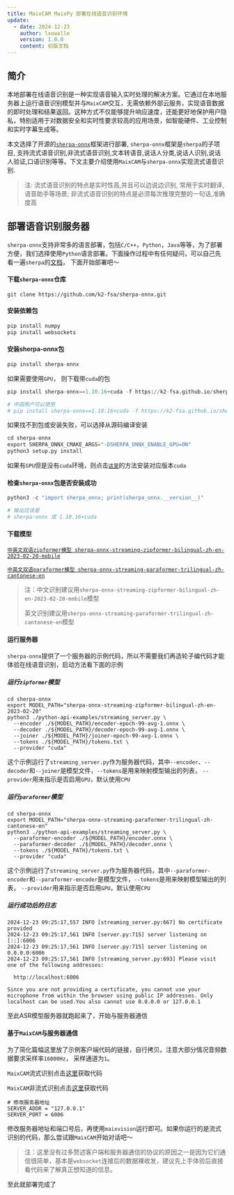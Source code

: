 ```yaml
---
title: MaixCAM MaixPy 部署在线语音识别环境
update:
  - date: 2024-12-23
    author: lxowalle
    version: 1.0.0
    content: 初版文档
---
```


## 简介

本地部署在线语音识别是一种实现语音输入实时处理的解决方案。它通过在本地服务器上运行语音识别模型并与`MaixCAM`交互，无需依赖外部云服务，实现语音数据的即时处理和结果返回。这种方式不仅能够提升响应速度，还能更好地保护用户隐私，特别适用于对数据安全和实时性要求较高的应用场景，如智能硬件、工业控制和实时字幕生成等。

本文选择了开源的[`sherpa-onnx`](https://github.com/k2-fsa/sherpa-onnx)框架进行部署, `sherpa-onnx`框架是`sherpa`的子项目, 支持流式语音识别,非流式语音识别,文本转语音,说话人分类,说话人识别,说话人验证,口语识别等等。下文主要介绍使用`MaixCAM`与`sherpa-onnx`实现流式语音识别.

> 注: 流式语音识别的特点是实时性高,并且可以边说边识别, 常用于实时翻译, 语音助手等场景; 非流式语音识别的特点是必须每次推理完整的一句话,准确度高



## 部署语音识别服务器

`sherpa-onnx`支持非常多的语言部署，包括`C/C++`，`Python`，`Java`等等，为了部署方便，我们选择使用`Python`语言部署。下面操作过程中有任何疑问，可以自己先看一遍`sherpa`的[文档](https://k2-fsa.github.io/sherpa/intro.html)， 下面开始部署吧～

#### 下载`sherpa-onnx`仓库

```shell
git clone https://github.com/k2-fsa/sherpa-onnx.git
```

#### 安装依赖包

```python
pip install numpy
pip install websockets
```

#### 安装sherpa-onnx包

```python
pip install sherpa-onnx
```

如果需要使用`GPU`， 则下载带`cuda`的包

```python
pip install sherpa-onnx==1.10.16+cuda -f https://k2-fsa.github.io/sherpa/onnx/cuda.html

# 中国用户可以使用
# pip install sherpa-onnx==1.10.16+cuda -f https://k2-fsa.github.io/sherpa/onnx/cuda-cn.html
```

如果找不到包或安装失败，可以选择从源码编译安装

```python
cd sherpa-onnx
export SHERPA_ONNX_CMAKE_ARGS="-DSHERPA_ONNX_ENABLE_GPU=ON"
python3 setup.py install
```

如果有`GPU`但是没有`cuda`环境，则点击[`这里`](https://k2-fsa.github.io/k2/installation/cuda-cudnn.html)的方法安装对应版本`cuda`

#### 检查`sherpa-onnx`包是否安装成功

```python
python3 -c "import sherpa_onnx; print(sherpa_onnx.__version__)"

# 输出应该是
# sherpa-onnx 或 1.10.16+cuda
```

#### 下载模型

[`中英文双语zipformer模型 sherpa-onnx-streaming-zipformer-bilingual-zh-en-2023-02-20-mobile`](https://github.com/k2-fsa/sherpa-onnx/releases/download/asr-models/.tar.bz2)

[`中英文双语paraformer模型 sherpa-onnx-streaming-paraformer-trilingual-zh-cantonese-en`](https://github.com/k2-fsa/sherpa-onnx/releases/download/asr-models/sherpa-onnx-streaming-paraformer-trilingual-zh-cantonese-en.tar.bz2)

> 注：中文识别建议用`sherpa-onnx-streaming-zipformer-bilingual-zh-en-2023-02-20-mobile`模型
>
> 英文识别建议用`sherpa-onnx-streaming-paraformer-trilingual-zh-cantonese-en`模型

#### 运行服务器

`sherpa-onnx`提供了一个服务器的示例代码，所以不需要我们再造轮子编代码才能体验在线语音识别，启动方法看下面的示例

##### 运行`zipformer`模型

```shell
cd sherpa-onnx
export MODEL_PATH="sherpa-onnx-streaming-zipformer-bilingual-zh-en-2023-02-20"
python3 ./python-api-examples/streaming_server.py \
  --encoder ./${MODEL_PATH}/encoder-epoch-99-avg-1.onnx \
  --decoder ./${MODEL_PATH}/decoder-epoch-99-avg-1.onnx \
  --joiner ./${MODEL_PATH}/joiner-epoch-99-avg-1.onnx \
  --tokens ./${MODEL_PATH}/tokens.txt \
  --provider "cuda"
```

这个示例运行了`streaming_server.py`作为服务器代码，其中`--encoder`、`--decoder`和`--joiner`是模型文件，`--tokens`是用来映射模型输出的列表， `--provider`用来指示是否启用`GPU`，默认使用`CPU`

##### 运行`paraformer`模型

```shell
cd sherpa-onnx
export MODEL_PATH="sherpa-onnx-streaming-paraformer-trilingual-zh-cantonese-en"
python3 ./python-api-examples/streaming_server.py \
  --paraformer-encoder ./${MODEL_PATH}/encoder.onnx \
  --paraformer-decoder ./${MODEL_PATH}/decoder.onnx \
  --tokens ./${MODEL_PATH}/tokens.txt \
  --provider "cuda"

```

这个示例运行了`streaming_server.py`作为服务器代码，其中`--paraformer-encoder`和`--paraformer-encoder`是模型文件，`--tokens`是用来映射模型输出的列表， `--provider`用来指示是否启用`GPU`，默认使用`CPU`

##### 运行成功后的日志

```shell
2024-12-23 09:25:17,557 INFO [streaming_server.py:667] No certificate provided
2024-12-23 09:25:17,561 INFO [server.py:715] server listening on [::]:6006
2024-12-23 09:25:17,561 INFO [server.py:715] server listening on 0.0.0.0:6006
2024-12-23 09:25:17,561 INFO [streaming_server.py:693] Please visit one of the following addresses:

  http://localhost:6006

Since you are not providing a certificate, you cannot use your microphone from within the browser using public IP addresses. Only localhost can be used.You also cannot use 0.0.0.0 or 127.0.0.1
```

至此ASR模型服务器就跑起来了，开始与服务器通信

#### 基于`MaixCAM`与服务器通信

为了简化篇幅这里放了示例客户端代码的链接，自行拷贝。注意大部分情况音频数据要求采样率`16000Hz`， 采样通道为`1`。

`MaixCAM`流式识别点击[这里](https://github.com/sipeed/MaixPy/blob/main/examples/audio/asr/asr_streaming_websockt_client)获取代码

`MaixCAM`非流式识别点击[这里](https://github.com/sipeed/MaixPy/blob/main/examples/audio/asr/asr_non_streaming_websockt_client)获取代码

```shell
# 修改服务器地址
SERVER_ADDR = "127.0.0.1"
SERVER_PORT = 6006
```

修改服务器地址和端口号后，再使用`maixvision`运行即可。如果你运行的是流式识别的代码，那么尝试跟`MaixCAM`开始对话吧～

> 注：这里没有过多赘述客户端和服务器通信的协议的原因之一是因为它们通信很简单，基本是`websocket`连接后的数据裸收发，建议先上手体验后直接看代码来了解真正想知道的信息。

至此就部署完成了
